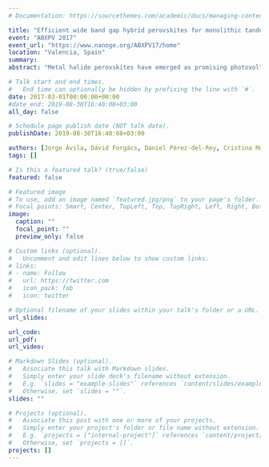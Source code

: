 ```yaml
---
# Documentation: https://sourcethemes.com/academic/docs/managing-content/

title: "Efficient wide band gap hybrid perovskites for monolithic tandem solar cells"
event: "ABXPV 2017"
event_url: "https://www.nanoge.org/ABXPV17/home"
location: "Valencia, Spain"
summary:
abstract: "Metal halide perovskites have emerged as promising photovoltaic materials, with record efficiencies beyond 20%. Among other, one of the unique properties of perovskites is their tunable band gap. While most studies have been directed towards the developments of small bandgap absorber, wide bandgap systems have not been explored in details. Realizing efficient solar cells with bandgap of about 2 eV would enable the fabrication of perovskite-perovskite tandem cells with efficiencies exceeding 23%, hence surpassing the efficiency of single junction devices. In this work we combine the beneficial stabilizing effects of Cs and FA cations to study the band gap variation and the properties of the perovskite compound Cs0.15FA0.85Pb(BrxI1-x)3 as a function of the halides composition, with the aim of developing an efficient complementary absorber for MAPbI3 in a perovskite tandem device. We have found the perovskite stoichiometry Cs0.15FA0.85Pb(Br0.7I0.3)3 to be a promising candidate, thanks to its band gap of approximately 2 eV. We also present an efficient monolithic tandem solar cells based on Cs0.15FA0.85Pb(BrxI1-x)3 and MAPbI3. By employing doped organic semiconductors, an efficient extraction of the photogenerated charge carriers is ensured, while carrier recombination at the perovskite interfaces is prohibited by using intrinsic and selective charge transport layers. Despite the non-ideal combination of bandgaps in the two subcells, we demonstrate perovskite-perovskite tandem cells delivering an average PCE of 15%, with a maximum efficiency obtained of 18%."

# Talk start and end times.
#   End time can optionally be hidden by prefixing the line with `#`.
date: 2017-03-01T00:00:00+00:00
#date_end: 2019-08-30T16:40:08+03:00
all_day: false

# Schedule page publish date (NOT talk date).
publishDate: 2019-08-30T16:40:08+03:00

authors: [Jorge Ávila, Dávid Forgács, Daniel Pérez-del-Rey, Cristina Momblona, Lidón Gil-Escrig, Benedikt Dänekamp, Michele Sessolo, Henk Bolink]
tags: []

# Is this a featured talk? (true/false)
featured: false

# Featured image
# To use, add an image named `featured.jpg/png` to your page's folder. 
# Focal points: Smart, Center, TopLeft, Top, TopRight, Left, Right, BottomLeft, Bottom, BottomRight.
image:
  caption: ""
  focal_point: ""
  preview_only: false

# Custom links (optional).
#   Uncomment and edit lines below to show custom links.
# links:
# - name: Follow
#   url: https://twitter.com
#   icon_pack: fab
#   icon: twitter

# Optional filename of your slides within your talk's folder or a URL.
url_slides:

url_code:
url_pdf:
url_video:

# Markdown Slides (optional).
#   Associate this talk with Markdown slides.
#   Simply enter your slide deck's filename without extension.
#   E.g. `slides = "example-slides"` references `content/slides/example-slides.md`.
#   Otherwise, set `slides = ""`.
slides: ""

# Projects (optional).
#   Associate this post with one or more of your projects.
#   Simply enter your project's folder or file name without extension.
#   E.g. `projects = ["internal-project"]` references `content/project/deep-learning/index.md`.
#   Otherwise, set `projects = []`.
projects: []
---
```

